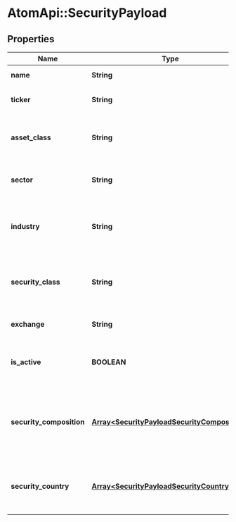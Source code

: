 # AtomApi::SecurityPayload

## Properties
Name | Type | Description | Notes
------------ | ------------- | ------------- | -------------
**name** | **String** | Name for the security | 
**ticker** | **String** | Security’s ticker on the exchange where it is traded | 
**asset_class** | **String** | The asset class for the security such as “equity”, “fixed-income”, “cash”, etc. | [optional] 
**sector** | **String** | Sector for the security such as “Technology” or “Pharmaceuticals” | [optional] 
**industry** | **String** | The industry of the security such as “Consumer Tech” or “Enterprise Systems” | [optional] 
**security_class** | **String** | The security class of the security such as “stock”, “mutual fund”, “ETF” (exchange-traded fund), etc. | [optional] 
**exchange** | **String** | The exchange on which the security is traded | [optional] 
**is_active** | **BOOLEAN** | Indicates if the security is active. Defaults to true which indicates that the it is active | [optional] [default to true]
**security_composition** | [**Array&lt;SecurityPayloadSecurityComposition&gt;**](SecurityPayloadSecurityComposition.md) | Details on the components of a security, their relative weight within the security, and their start and end dates | [optional] 
**security_country** | [**Array&lt;SecurityPayloadSecurityCountry&gt;**](SecurityPayloadSecurityCountry.md) | Each country where the security is traded and its relative weight within the security | [optional] 



